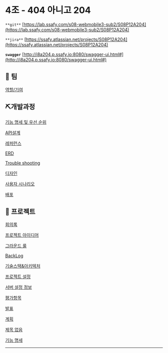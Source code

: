 # 4조 - 404 아니고 204

`**git**`  [https://lab.ssafy.com/s08-webmobile3-sub2/S08P12A204](https://lab.ssafy.com/s08-webmobile3-sub2/S08P12A204)

`**jira**`  [https://ssafy.atlassian.net/projects/S08P12A204](https://ssafy.atlassian.net/projects/S08P12A204)

**`swagger`** [http://i8a204.p.ssafy.io:8080/swagger-ui.html#](http://i8a204.p.ssafy.io:8080/swagger-ui.html#)

## 👥 팀

[역할/기여](4%E1%84%8C%E1%85%A9%20-%20404%20%E1%84%8B%E1%85%A1%E1%84%82%E1%85%B5%E1%84%80%E1%85%A9%20204%201614f49c5dfe4b1faa76759139d8c4cd/%E1%84%8B%E1%85%A7%E1%86%A8%E1%84%92%E1%85%A1%E1%86%AF%20%E1%84%80%E1%85%B5%E1%84%8B%E1%85%A7%201085449ec3284ca7b0683ff936064496.csv)

## ⛏개발과정

[기능 명세 및 우선 순위](4%E1%84%8C%E1%85%A9%20-%20404%20%E1%84%8B%E1%85%A1%E1%84%82%E1%85%B5%E1%84%80%E1%85%A9%20204%201614f49c5dfe4b1faa76759139d8c4cd/%E1%84%80%E1%85%B5%E1%84%82%E1%85%B3%E1%86%BC%20%E1%84%86%E1%85%A7%E1%86%BC%E1%84%89%E1%85%A6%20%E1%84%86%E1%85%B5%E1%86%BE%20%E1%84%8B%E1%85%AE%E1%84%89%E1%85%A5%E1%86%AB%20%E1%84%89%E1%85%AE%E1%86%AB%E1%84%8B%E1%85%B1%20b0f834e3f08540408b3c50c81553a6f1.md)

[API설계](4%E1%84%8C%E1%85%A9%20-%20404%20%E1%84%8B%E1%85%A1%E1%84%82%E1%85%B5%E1%84%80%E1%85%A9%20204%201614f49c5dfe4b1faa76759139d8c4cd/API%E1%84%89%E1%85%A5%E1%86%AF%E1%84%80%E1%85%A8%209d26ab0233724ae68615bdd942634b5a.md)

[레퍼런스](4%E1%84%8C%E1%85%A9%20-%20404%20%E1%84%8B%E1%85%A1%E1%84%82%E1%85%B5%E1%84%80%E1%85%A9%20204%201614f49c5dfe4b1faa76759139d8c4cd/%E1%84%85%E1%85%A6%E1%84%91%E1%85%A5%E1%84%85%E1%85%A5%E1%86%AB%E1%84%89%E1%85%B3%20e3207162ada34f9780ffd5217c2571e4.md)

[ERD](4%E1%84%8C%E1%85%A9%20-%20404%20%E1%84%8B%E1%85%A1%E1%84%82%E1%85%B5%E1%84%80%E1%85%A9%20204%201614f49c5dfe4b1faa76759139d8c4cd/ERD%2033b8dce72baf496ead56d5a5d4adb9cc.md)

[Trouble shooting](4%E1%84%8C%E1%85%A9%20-%20404%20%E1%84%8B%E1%85%A1%E1%84%82%E1%85%B5%E1%84%80%E1%85%A9%20204%201614f49c5dfe4b1faa76759139d8c4cd/Trouble%20shooting%20c12e896777844616b6eec2e9b05671a3.md)

[디자인](4%E1%84%8C%E1%85%A9%20-%20404%20%E1%84%8B%E1%85%A1%E1%84%82%E1%85%B5%E1%84%80%E1%85%A9%20204%201614f49c5dfe4b1faa76759139d8c4cd/%E1%84%83%E1%85%B5%E1%84%8C%E1%85%A1%E1%84%8B%E1%85%B5%E1%86%AB%20f75a05576d204d13bd28ac6ad0f4971e.md)

[사용자 시나리오](4%E1%84%8C%E1%85%A9%20-%20404%20%E1%84%8B%E1%85%A1%E1%84%82%E1%85%B5%E1%84%80%E1%85%A9%20204%201614f49c5dfe4b1faa76759139d8c4cd/%E1%84%89%E1%85%A1%E1%84%8B%E1%85%AD%E1%86%BC%E1%84%8C%E1%85%A1%20%E1%84%89%E1%85%B5%E1%84%82%E1%85%A1%E1%84%85%E1%85%B5%E1%84%8B%E1%85%A9%20afb9f8f696b74eb4bbc64e812f84c914.md)

[배포](4%E1%84%8C%E1%85%A9%20-%20404%20%E1%84%8B%E1%85%A1%E1%84%82%E1%85%B5%E1%84%80%E1%85%A9%20204%201614f49c5dfe4b1faa76759139d8c4cd/%E1%84%87%E1%85%A2%E1%84%91%E1%85%A9%202b0e4c6cddbd4fd2a060255ff33b0a14.md)

## 📌 프로젝트

[회의록](4%E1%84%8C%E1%85%A9%20-%20404%20%E1%84%8B%E1%85%A1%E1%84%82%E1%85%B5%E1%84%80%E1%85%A9%20204%201614f49c5dfe4b1faa76759139d8c4cd/%E1%84%92%E1%85%AC%E1%84%8B%E1%85%B4%E1%84%85%E1%85%A9%E1%86%A8%20f13359e29b0a4ee8877ca20decdd83f5.md)

[프로젝트 아이디어](4%E1%84%8C%E1%85%A9%20-%20404%20%E1%84%8B%E1%85%A1%E1%84%82%E1%85%B5%E1%84%80%E1%85%A9%20204%201614f49c5dfe4b1faa76759139d8c4cd/%E1%84%91%E1%85%B3%E1%84%85%E1%85%A9%E1%84%8C%E1%85%A6%E1%86%A8%E1%84%90%E1%85%B3%20%E1%84%8B%E1%85%A1%E1%84%8B%E1%85%B5%E1%84%83%E1%85%B5%E1%84%8B%E1%85%A5%20033b35e8b743434393a20653a2698450.md)

[그라운드 룰](4%E1%84%8C%E1%85%A9%20-%20404%20%E1%84%8B%E1%85%A1%E1%84%82%E1%85%B5%E1%84%80%E1%85%A9%20204%201614f49c5dfe4b1faa76759139d8c4cd/%E1%84%80%E1%85%B3%E1%84%85%E1%85%A1%E1%84%8B%E1%85%AE%E1%86%AB%E1%84%83%E1%85%B3%20%E1%84%85%E1%85%AE%E1%86%AF%204025df678db744e6b10b150ce641c055.md)

[BackLog](4%E1%84%8C%E1%85%A9%20-%20404%20%E1%84%8B%E1%85%A1%E1%84%82%E1%85%B5%E1%84%80%E1%85%A9%20204%201614f49c5dfe4b1faa76759139d8c4cd/BackLog%20980ceb518ef748279838356522896a3b.md)

[기술스택&아키텍처](4%E1%84%8C%E1%85%A9%20-%20404%20%E1%84%8B%E1%85%A1%E1%84%82%E1%85%B5%E1%84%80%E1%85%A9%20204%201614f49c5dfe4b1faa76759139d8c4cd/%E1%84%80%E1%85%B5%E1%84%89%E1%85%AE%E1%86%AF%E1%84%89%E1%85%B3%E1%84%90%E1%85%A2%E1%86%A8&%E1%84%8B%E1%85%A1%E1%84%8F%E1%85%B5%E1%84%90%E1%85%A6%E1%86%A8%E1%84%8E%E1%85%A5%20ef7e8d5d56854a2587fc76e3d65bba10.md)

[프로젝트 설정](4%E1%84%8C%E1%85%A9%20-%20404%20%E1%84%8B%E1%85%A1%E1%84%82%E1%85%B5%E1%84%80%E1%85%A9%20204%201614f49c5dfe4b1faa76759139d8c4cd/%E1%84%91%E1%85%B3%E1%84%85%E1%85%A9%E1%84%8C%E1%85%A6%E1%86%A8%E1%84%90%E1%85%B3%20%E1%84%89%E1%85%A5%E1%86%AF%E1%84%8C%E1%85%A5%E1%86%BC%20c370478168d64d73b624c9394f09b516.md)

[서버 설정 정보](4%E1%84%8C%E1%85%A9%20-%20404%20%E1%84%8B%E1%85%A1%E1%84%82%E1%85%B5%E1%84%80%E1%85%A9%20204%201614f49c5dfe4b1faa76759139d8c4cd/%E1%84%89%E1%85%A5%E1%84%87%E1%85%A5%20%E1%84%89%E1%85%A5%E1%86%AF%E1%84%8C%E1%85%A5%E1%86%BC%20%E1%84%8C%E1%85%A5%E1%86%BC%E1%84%87%E1%85%A9%203dc16f7116ff435586fc56f55ae21dc8.md)

[평가항목](4%E1%84%8C%E1%85%A9%20-%20404%20%E1%84%8B%E1%85%A1%E1%84%82%E1%85%B5%E1%84%80%E1%85%A9%20204%201614f49c5dfe4b1faa76759139d8c4cd/%E1%84%91%E1%85%A7%E1%86%BC%E1%84%80%E1%85%A1%E1%84%92%E1%85%A1%E1%86%BC%E1%84%86%E1%85%A9%E1%86%A8%2098970f7bce1f49f093d43cb100f5e40f.md)

[발표](4%E1%84%8C%E1%85%A9%20-%20404%20%E1%84%8B%E1%85%A1%E1%84%82%E1%85%B5%E1%84%80%E1%85%A9%20204%201614f49c5dfe4b1faa76759139d8c4cd/%E1%84%87%E1%85%A1%E1%86%AF%E1%84%91%E1%85%AD%20622cc0ab358044309e0ac47b284b0181.md)

[계획](4%E1%84%8C%E1%85%A9%20-%20404%20%E1%84%8B%E1%85%A1%E1%84%82%E1%85%B5%E1%84%80%E1%85%A9%20204%201614f49c5dfe4b1faa76759139d8c4cd/%E1%84%80%E1%85%A8%E1%84%92%E1%85%AC%E1%86%A8%204a3c7d81ff0d41a9a02e7b13affebab3.csv)

[제목 없음](4%E1%84%8C%E1%85%A9%20-%20404%20%E1%84%8B%E1%85%A1%E1%84%82%E1%85%B5%E1%84%80%E1%85%A9%20204%201614f49c5dfe4b1faa76759139d8c4cd/%E1%84%8C%E1%85%A6%E1%84%86%E1%85%A9%E1%86%A8%20%E1%84%8B%E1%85%A5%E1%86%B9%E1%84%82%E1%85%B3%E1%86%AB%20%E1%84%83%E1%85%A6%E1%84%8B%E1%85%B5%E1%84%90%E1%85%A5%E1%84%87%E1%85%A6%E1%84%8B%E1%85%B5%E1%84%89%E1%85%B3%20d7c869b212e2463f8f60d3991f7790d8.csv)

[기능 명세](4%E1%84%8C%E1%85%A9%20-%20404%20%E1%84%8B%E1%85%A1%E1%84%82%E1%85%B5%E1%84%80%E1%85%A9%20204%201614f49c5dfe4b1faa76759139d8c4cd/%E1%84%80%E1%85%B5%E1%84%82%E1%85%B3%E1%86%BC%20%E1%84%86%E1%85%A7%E1%86%BC%E1%84%89%E1%85%A6%2081c349b058384f77ad44590aca9af48f.md)

---